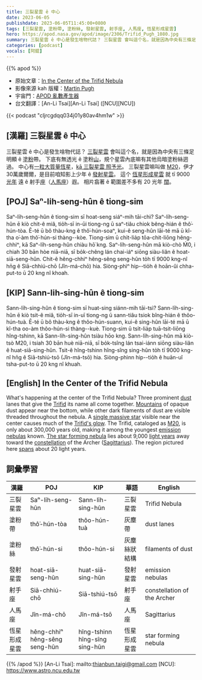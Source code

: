 ```yaml
---
title: 三裂星雲 ê 中心
date: 2023-06-05
publishdate: 2023-06-05T11:45:00+0800
tags: [三裂星雲, 塗粉帶, 塗粉絲, 發射星雲, 射手座, 人馬座, 恆星形成星雲]
hero: https://apod.nasa.gov/apod/image/2306/Trifid_Pugh_1080.jpg
summary: 三裂星雲 ê 中心是發生啥物代誌？ 三裂星雲 會叫這个名，就是因為中央有三條足明顯 ê 塗粉帶。
categories: [podcast]
vocals: [阿錕]
---
```


{{% apod %}}

- 原始文章：[In the Center of the Trifid Nebula](https://apod.nasa.gov/apod/ap230605.html)
- 影像來源 kah 版權：[Martin Pugh](https://www.martinpughastrophotography.space/about)
- 宇宙門：[APOD 亂數產生器](https://apod.nasa.gov/apod/random_apod.html)
- 台文翻譯：[An-Li Tsai][An-Li Tsai] ([NCU][NCU])

{{< podcast "cljrcgdqq034j01y80av4hm1w" >}}

## [漢羅] 三裂星雲 ê 中心
三裂星雲 ê 中心是發生啥物代誌？
[三裂星雲][Trifid] 會叫這个名，就是因為中央有三條足明顯 ê [塗粉][dust]帶。
下底有無透光 ê 塗粉[山][Mountains]，規个星雲內底嘛有其他烏暗塗粉絲迵過。
中心有[一粒大質量恆星][single massive star]，[kā 三裂星雲 照予光][Trifid's glow]。
三裂星雲嘛叫做 [M20][M20]，伊才 30萬歲爾爾，是目前咱知影上少年 ê [發射星雲][emission nebulas]。
這个 [恆星形成星雲][The star forming nebula] 就 tī 9000 [光年][light years] 遠 ê 射手[座][constellation]（[人馬座][Sagittarius]）遐。
相片翕著 ê 範圍差不多有 20 光年 [闊][spans]。

## [POJ] Saⁿ-li̍h-seng-hûn ê tiong-sim
Saⁿ-li̍h-seng-hûn ê tiong-sim sī hoat-seng siáⁿ-mih tāi-chì?
Saⁿ-li̍h-seng-hûn ē kiò chit-ê miâ, tio̍h-sī in-ūi tiong-ng ū saⁿ-tiâu chiok bêng-hián ê thô͘-hún-tòa.
Ē-té ū bô thàu-kng ê thô͘-hún-soaⁿ, kui-ê seng-hûn lāi-té mā ū kî-tha o͘-àm thô͘-hún-si thàng--kòe.
Tiong-sim ū chi̍t-lia̍p tōa-chit-liōng hêng-chhiⁿ, kā Saⁿ-li̍h-seng-hûn chiàu hō͘ kng.
Saⁿ-li̍h-seng-hûn mā kiò-chò Ḿ0, i chiah 30 bān hòe niā-niā, sī bo̍k-chêng lán chai-iáⁿ siōng siàu-liân ê hoat-siā-seng-hûn.
Chit-ê hêng-chhiⁿ hêng-sêng seng-hûn to̍h tī 9000 kng-nî hn̄g ê Siā-chhiú-chō (Jîn-má-chō) hia.
Siòng-phìⁿ hip--tio̍h ê hoān-ûi chha-put-to ū 20 kng nî khoah.

## [KIP] Sann-li̍h-sing-hûn ê tiong-sim
Sann-li̍h-sing-hûn ê tiong-sim sī huat-sing siánn-mih tāi-tsì?
Sann-li̍h-sing-hûn ē kiò tsit-ê miâ, tio̍h-sī in-uī tiong-ng ū sann-tiâu tsiok bîng-hián ê thôo-hún-tuà.
Ē-té ū bô thàu-kng ê thôo-hún-suann, kui-ê sing-hûn lāi-té mā ū kî-tha oo-àm thôo-hún-si thàng--kuè.
Tiong-sim ū tsi̍t-lia̍p tuā-tsit-liōng hîng-tshinn, kā Sann-li̍h-sing-hûn tsiàu hōo kng.
Sann-li̍h-sing-hûn mā kiò-tsò M20, i tsiah 30 bān huè niā-niā, sī bo̍k-tsîng lán tsai-iánn siōng siàu-liân ê huat-siā-sing-hûn.
Tsit-ê hîng-tshinn hîng-sîng sing-hûn to̍h tī 9000 kng-nî hn̄g ê Siā-tshiú-tsō (Jîn-má-tsō) hia.
Siòng-phìnn hip--tio̍h ê huān-uî tsha-put-to ū 20 kng nî khuah.

## [English] In the Center of the Trifid Nebula
What's happening at the center of the Trifid Nebula?
Three prominent [dust][dust] lanes that give the [Trifid][Trifid] its name all come together.
[Mountains][Mountains] of opaque dust appear near the bottom, while other dark filaments of dust are visible threaded throughout the nebula.
A [single massive star][single massive star] visible near the center causes much of the [Trifid's glow][Trifid's glow].
The Trifid, cataloged as [M20][M20], is only about 300,000 years old, making it among the youngest [emission nebulas][emission nebulas] known.
[The star forming nebula][The star forming nebula] lies about 9,000 [light years][light years] away toward the [constellation][constellation] of the Archer ([Sagittarius][Sagittarius]).
The region pictured here [spans][spans] about 20 light years.

## 詞彙學習

|漢羅|POJ|KIP|華語|English|
|-|-|-|-|-|
|三裂星雲|Saⁿ-li̍h-seng-hûn|Sann-li̍h-sing-hûn|三裂星雲|Trifid Nebula|
|塗粉帶|thô͘-hún-tòa|thôo-hún-tuà|灰塵帶|dust lanes|
|塗粉絲|thô͘-hún-si|thôo-hún-si|灰塵絲狀結構|filaments of dust|
|發射星雲|hoat-siā-seng-hûn|huat-siā-sing-hûn|發射星雲|emission nebulas|
|射手座|Siā-chhiú-chō|Siā-tshiú-tsō|射手座|constellation of the Archer|
|人馬座|Jîn-má-chō|Jîn-má-tsō|人馬座|Sagittarius|
|恆星形成星雲|hêng-chhiⁿ hêng-sêng seng-hûn|hîng-tshinn hîng-sîng sing-hûn|恆星形成星雲|star forming nebula|

{{% /apod %}}
[An-Li Tsai]: mailto:thianbun.taigi@gmail.com
[NCU]: https://www.astro.ncu.edu.tw

[copyright]: https://apod.nasa.gov/apod/fap/lib/about_apod.html#srapply
[License]: https://creativecommons.org/licenses/by/2.0/

[dust]:https://apod.nasa.gov/apod/ap030706.html
[Trifid]:https://apod.nasa.gov/apod/ap110513.html
[Mountains]:https://apod.nasa.gov/apod/ap201222.html
[single massive star]:https://ui.adsabs.harvard.edu/abs/2001ApJ...562..446R/abstract
[Trifid's glow]:https://apod.nasa.gov/apod/ap980828.html
[M20]:https://en.wikipedia.org/wiki/Trifid_Nebula
[emission nebulas]:https://apod.nasa.gov/apod/emission_nebulae.html
[The star forming nebula]:https://www.youtube.com/watch?v=xe3lYHcmbEI
[light years]:https://starchild.gsfc.nasa.gov/docs/StarChild/questions/question19.html
[constellation]:https://spaceplace.nasa.gov/constellations/en/
[Sagittarius]:https://chandra.harvard.edu/photo/constellations/sagittarius.html
[spans]:https://media.istockphoto.com/id/1170788685/photo/jumping-cat.jpg?s=612x612&w=0&k=20&c=_Ot_m-qULa-AS2ueDMH8Qc4vu8jdsNso2hzIxsVGjTw=
